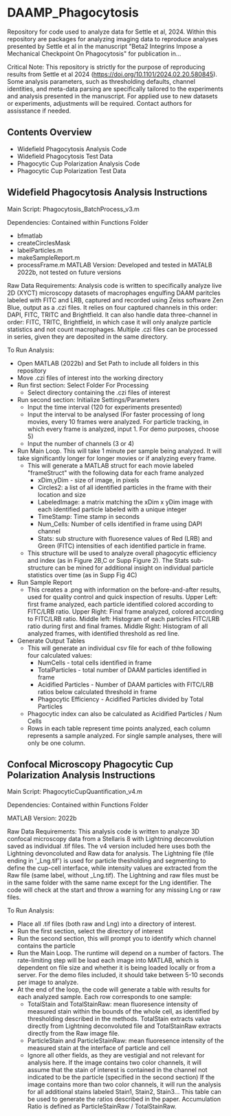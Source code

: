 # DAAMP_Phagocytosis
Repository for code used to analyze data for Settle et al, 2024.
Within this repository are packages for analyzing imaging data to reproduce analyses presented by Settle et al in the manuscript "Beta2 Integrins Impose a Mechanical Checkpoint On Phagocytosis" for publication in...

Critical Note: This repository is strictly for the purpose of reproducing results from Settle et al 2024 (https://doi.org/10.1101/2024.02.20.580845). Some analysis parameters, such as thresholding defaults, channel identities, and meta-data parsing are specifically tailored to the experiments and analysis presented in the manuscript. For applied use to new datasets or experiments, adjustments will be required. Contact authors for assisstance if needed.  


## Contents Overview

- Widefield Phagocytosis Analysis Code
- Widefield Phagocytosis Test Data
- Phagocytic Cup Polarization Analysis Code
- Phagocytic Cup Polarization Test Data

##  Widefield Phagocytosis Analysis Instructions
Main Script: Phagocytosis_BatchProcess_v3.m

Dependencies: Contained within Functions Folder

  - bfmatlab
  - createCirclesMask
  - labelParticles.m
  - makeSampleReport.m
  - processFrame.m
MATLAB Version: Developed and tested in MATALB 2022b, not tested on future versions

Raw Data Requirements:
Analysis code is written to specifically analyze live 2D (XYCT) microscopy datasets of macrophages engulfing DAAM paritcles labeled with FITC and LRB, captured and recorded using Zeiss software Zen Blue, output as a .czi files. It relies on four captured channels in this order: DAPI, FITC, TRITC and Brightfield. It can also handle data three-channel in order: FITC, TRITC, Brightfield, in which case it will only analyze particle statistics and not count macrophages.
Multiple .czi files can be processed in series, given they are deposited in the same directory.

To Run Analysis:
- Open MATLAB (2022b) and Set Path to include all folders in this repository
- Move .czi files of interest into the working directory
- Run first section: Select Folder For Processing
  * Select directory containing the .czi files of interest
- Run second section: Initialize Settings/Parameters
  * Input the time interval (120 for experiments presented)
  * Input the interval to be analysed (For faster processing of long movies, every 10 frames were analyzed. For particle tracking, in which every frame is analyzed, input 1. For demo purposes, choose 5)
  * Input the number of channels (3 or 4)
- Run Main Loop. This will take 1 minute per sample being analyzed. It will take significantly longer for longer movies or if analyzing every frame.
  * This will generate a MATLAB struct for each movie labeled "frameStruct" with the following data for each frame analyzed
    * xDim,yDim - size of image, in pixels
    * Circles2: a list of all identified particles in the frame with their location and size
    * LabeledImage: a matrix matching the xDim x yDim image with each identified particle labeled with a unique integer
    * TimeStamp: Time stamp in seconds
    * Num_Cells: Number of cells identified in frame using DAPI channel
    * Stats: sub structure with fluoresence values of Red (LRB) and Green (FITC) intensities of each identified particle in frame.
  * This structure will be used to analyze overall phagocytic efficiency and index (as in Figure 2B,C or Supp Figure 2).  The Stats sub-structure can be mined for additional insight on individual particle statistics over time (as in Supp Fig 4C)
- Run Sample Report 
  * This creates a .png with information on the before-and-after results, used for quality control and quick inspection of results. Upper Left: first frame analyzed, each particle identified colored according to FITC/LRB ratio. Upper Right: Final frame analyzed, colored according to FITC/LRB ratio. Middle left: Histogram of each particles FITC/LRB ratio during first and final frames. Middle Right: Histogram of all analyzed frames, with identified threshold as red line.
- Generate Output Tables
  * This will generate an individual csv file for each of thhe following four calculated values:
    * NumCells - total cells identified in frame
    * TotalParticles - total number of DAAM particles identified in frame
    * Acidified Particles - Number of DAAM particles with FITC/LRB ratios below calculated threshold in frame
    * Phagocytic Efficiency - Acidified Particles divided by Total Particles
  * Phagocytic index can also be calculated as Acidified Particles / Num Cells
  * Rows in each table represent time points analyzed, each column represents a sample analyzed. For single sample analyses, there will only be one column.
 
 ##  Confocal Microscopy Phagocytic Cup Polarization Analysis Instructions
 
 Main Script: PhagocyticCupQuantification_v4.m

 Dependencies: Contained within Functions Folder

 MATLAB Version: 2022b

Raw Data Requirements: This analysis code is written to analyze 3D confocal microscopy data from a Stellaris 8 with Lightning deconvolution saved as individual .tif files. The v4 version included here uses both the Lightning devoncoluted and Raw data for analysis. The Lightning file (file ending in '_Lng.tif') is used for particle thesholding and segmenting to define the cup-cell interface, while intensity values are extracted from the Raw file (same label, without _Lng.tif). The Lightning and raw files must be in the same folder with the same name except for the Lng identifier. The code will check at the start and throw a warning for any missing Lng or raw files. 

 To Run Analysis:
 - Place all .tif files (both raw and Lng) into a directory of interest.
 - Run the first section, select the directory of interest
 - Run the second section, this will prompt you to identify which channel contains the particle
 - Run the Main Loop. The runtime will depend on a number of factors. The rate-limiting step will be load each image into MATLAB, which is dependent on file size and whether it is being loaded locally or from a server. For the demo files included, it should take between 5-10 seconds per image to analyze.
 - At the end of the loop, the code will generate a table with results for each analyzed sample. Each row corresponds to one sample:
   * TotalStain and TotalStainRaw: mean fluoresence intensity of measured stain within the bounds of the whole cell, as identified by thresholding described in the methods. TotalStain extracts value directly from Lightning deconvoluted file and TotalStainRaw extracts directly from the Raw image file.
   * ParticleStain and ParticleStainRaw: mean fluoresence intensity of the measured stain at the interface of particle and cell
   * Ignore all other fields, as they are vestigial and not relevant for analysis here.
If the image contains two color channels, it will assume that the stain of interest is contained in the channel not indicated to be the particle (specified in the second section)
If the image contains more than two color channels, it will run the analysis for all additional stains labeled Stain1, Stain2, Stain3... 
This table can be used to generate the ratios described in the paper. Accumulation Ratio is defined as ParticleStainRaw / TotalStainRaw. 
